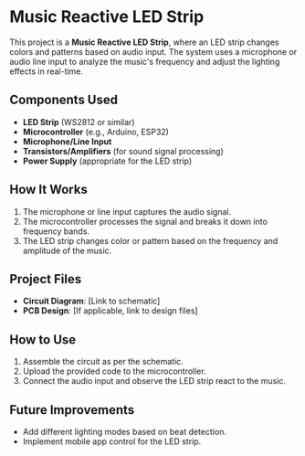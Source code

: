 # Music Reactive LED Strip

This project is a **Music Reactive LED Strip**, where an LED strip changes colors and patterns based on audio input. The system uses a microphone or audio line input to analyze the music's frequency and adjust the lighting effects in real-time.

## Components Used

- **LED Strip** (WS2812 or similar)
- **Microcontroller** (e.g., Arduino, ESP32)
- **Microphone/Line Input**
- **Transistors/Amplifiers** (for sound signal processing)
- **Power Supply** (appropriate for the LED strip)

## How It Works

1. The microphone or line input captures the audio signal.
2. The microcontroller processes the signal and breaks it down into frequency bands.
3. The LED strip changes color or pattern based on the frequency and amplitude of the music.

## Project Files

- **Circuit Diagram**: [Link to schematic]
- **PCB Design**: [If applicable, link to design files]

## How to Use

1. Assemble the circuit as per the schematic.
2. Upload the provided code to the microcontroller.
3. Connect the audio input and observe the LED strip react to the music.

## Future Improvements

- Add different lighting modes based on beat detection.
- Implement mobile app control for the LED strip.

